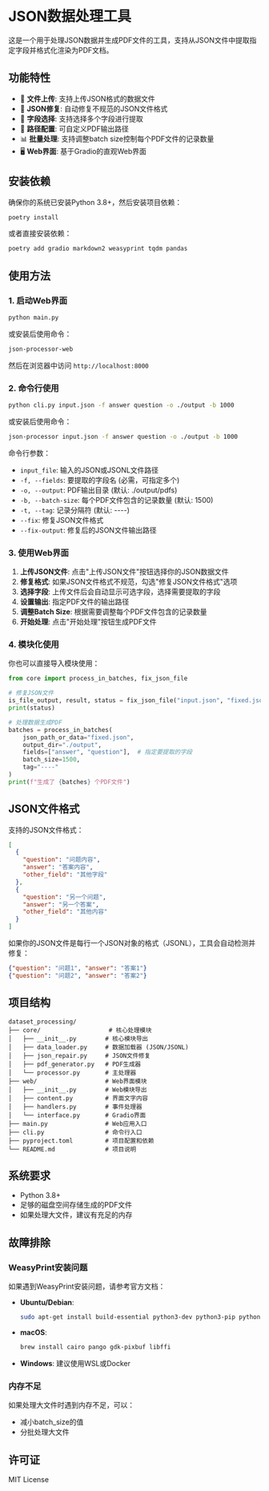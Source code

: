 # JSON数据处理工具

这是一个用于处理JSON数据并生成PDF文件的工具，支持从JSON文件中提取指定字段并格式化渲染为PDF文档。

## 功能特性

- 📁 **文件上传**: 支持上传JSON格式的数据文件
- 🔧 **JSON修复**: 自动修复不规范的JSON文件格式
- 🎯 **字段选择**: 支持选择多个字段进行提取
- 📂 **路径配置**: 可自定义PDF输出路径
- 📊 **批量处理**: 支持调整batch size控制每个PDF文件的记录数量
- 🖥️ **Web界面**: 基于Gradio的直观Web界面

## 安装依赖

确保你的系统已安装Python 3.8+，然后安装项目依赖：

```bash
poetry install
```

或者直接安装依赖：

```bash
poetry add gradio markdown2 weasyprint tqdm pandas
```

## 使用方法

### 1. 启动Web界面

```bash
python main.py
```

或安装后使用命令：

```bash
json-processor-web
```

然后在浏览器中访问 `http://localhost:8000`

### 2. 命令行使用

```bash
python cli.py input.json -f answer question -o ./output -b 1000
```

或安装后使用命令：

```bash
json-processor input.json -f answer question -o ./output -b 1000
```

命令行参数：
- `input_file`: 输入的JSON或JSONL文件路径
- `-f, --fields`: 要提取的字段名 (必需，可指定多个)
- `-o, --output`: PDF输出目录 (默认: ./output/pdfs)
- `-b, --batch-size`: 每个PDF文件包含的记录数量 (默认: 1500)
- `-t, --tag`: 记录分隔符 (默认: ----)
- `--fix`: 修复JSON文件格式
- `--fix-output`: 修复后的JSON文件输出路径

### 3. 使用Web界面

1. **上传JSON文件**: 点击"上传JSON文件"按钮选择你的JSON数据文件
2. **修复格式**: 如果JSON文件格式不规范，勾选"修复JSON文件格式"选项
3. **选择字段**: 上传文件后会自动显示可选字段，选择需要提取的字段
4. **设置输出**: 指定PDF文件的输出路径
5. **调整Batch Size**: 根据需要调整每个PDF文件包含的记录数量
6. **开始处理**: 点击"开始处理"按钮生成PDF文件

### 4. 模块化使用

你也可以直接导入模块使用：

```python
from core import process_in_batches, fix_json_file

# 修复JSON文件
is_file_output, result, status = fix_json_file("input.json", "fixed.json")
print(status)

# 处理数据生成PDF
batches = process_in_batches(
    json_path_or_data="fixed.json",
    output_dir="./output",
    fields=["answer", "question"],  # 指定要提取的字段
    batch_size=1500,
    tag="----"
)
print(f"生成了 {batches} 个PDF文件")
```

## JSON文件格式

支持的JSON文件格式：

```json
[
  {
    "question": "问题内容",
    "answer": "答案内容",
    "other_field": "其他字段"
  },
  {
    "question": "另一个问题",
    "answer": "另一个答案",
    "other_field": "其他内容"
  }
]
```

如果你的JSON文件是每行一个JSON对象的格式（JSONL），工具会自动检测并修复：

```json
{"question": "问题1", "answer": "答案1"}
{"question": "问题2", "answer": "答案2"}
```

## 项目结构

```
dataset_processing/
├── core/                   # 核心处理模块
│   ├── __init__.py        # 核心模块导出
│   ├── data_loader.py     # 数据加载器 (JSON/JSONL)
│   ├── json_repair.py     # JSON文件修复
│   ├── pdf_generator.py   # PDF生成器
│   └── processor.py       # 主处理器
├── web/                   # Web界面模块  
│   ├── __init__.py        # Web模块导出
│   ├── content.py         # 界面文字内容
│   ├── handlers.py        # 事件处理器
│   └── interface.py       # Gradio界面
├── main.py                # Web应用入口
├── cli.py                 # 命令行入口
├── pyproject.toml         # 项目配置和依赖
└── README.md              # 项目说明
```

## 系统要求

- Python 3.8+
- 足够的磁盘空间存储生成的PDF文件
- 如果处理大文件，建议有充足的内存

## 故障排除

### WeasyPrint安装问题

如果遇到WeasyPrint安装问题，请参考官方文档：

- **Ubuntu/Debian**: 
  ```bash
  sudo apt-get install build-essential python3-dev python3-pip python3-setuptools python3-wheel python3-cffi libcairo2 libpango-1.0-0 libpangocairo-1.0-0 libgdk-pixbuf2.0-0 libffi-dev shared-mime-info
  ```

- **macOS**:
  ```bash
  brew install cairo pango gdk-pixbuf libffi
  ```

- **Windows**: 建议使用WSL或Docker

### 内存不足

如果处理大文件时遇到内存不足，可以：
- 减小batch_size的值
- 分批处理大文件

## 许可证

MIT License
